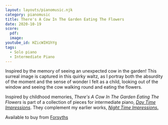 ```yaml
---
layout: layouts/pianomusic.njk
category: pianomusic
title: There's A Cow In The Garden Eating The Flowers
date: 2020-10-19
score:
  pdf: 
  image: 
youtube_id: HZicWIH1hYg
tags:
  - Solo piano
  - Intermediate Piano
---
```


Inspired by the memory of seeing an unexpected cow in the garden! This surreal image is captured in this quirky waltz, as I portray both the absurdity of the moment and the sense of wonder I felt as a child, looking out of the window and seeing the cow walking round and eating the flowers.


Inspired by childhood memories, *There's A Cow In The Garden Eating The Flowers* is part of a collection of pieces for intermediate piano, [*Day Time Impressions*](/composer/publications/day-time-impressions/). They complement my earlier works, [*Night Time Impressions*.](/composer/publications/night-time-impressions/)

Available to buy from [Forsyths](https://www.forsyths.co.uk/music/forsyth-publications/forsyth-publications-by-instrument/piano/148406-day-time-impressions-sarah-baker-piano-sheet-music-9790570500192.html)